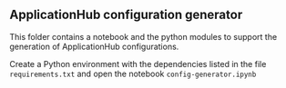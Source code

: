## ApplicationHub configuration generator

This folder contains a notebook and the python modules to support the generation of ApplicationHub configurations.

Create a Python environment with the dependencies listed in the file `requirements.txt` and open the notebook `config-generator.ipynb`